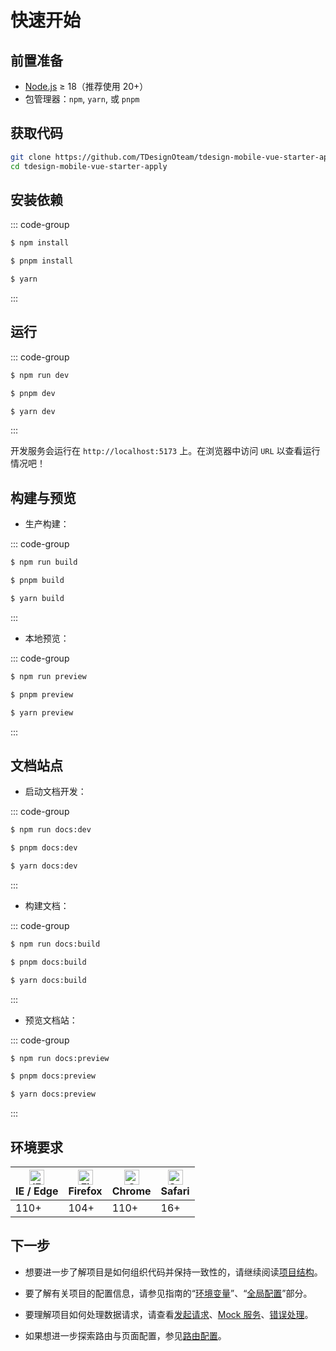 # 快速开始

## 前置准备

- [Node.js](https://nodejs.org/) ≥ 18（推荐使用 20+）
- 包管理器：`npm`, `yarn`, 或 `pnpm`

## 获取代码

```sh
git clone https://github.com/TDesignOteam/tdesign-mobile-vue-starter-apply
cd tdesign-mobile-vue-starter-apply
```

## 安装依赖

::: code-group

```sh [npm]
$ npm install
```

```sh [pnpm]
$ pnpm install
```

```sh [yarn]
$ yarn
```

:::

## 运行

::: code-group

```sh [npm]
$ npm run dev
```

```sh [pnpm]
$ pnpm dev
```

```sh [yarn]
$ yarn dev
```

:::

开发服务会运行在 `http://localhost:5173` 上。在浏览器中访问 `URL` 以查看运行情况吧！

## 构建与预览

- 生产构建：

::: code-group

```sh [npm]
$ npm run build
```

```sh [pnpm]
$ pnpm build
```

```sh [yarn]
$ yarn build
```

:::

- 本地预览：

::: code-group

```sh [npm]
$ npm run preview
```

```sh [pnpm]
$ pnpm preview
```

```sh [yarn]
$ yarn preview
```

:::

## 文档站点

- 启动文档开发：

::: code-group

```sh [npm]
$ npm run docs:dev
```

```sh [pnpm]
$ pnpm docs:dev
```

```sh [yarn]
$ yarn docs:dev
```

:::

- 构建文档：

::: code-group

```sh [npm]
$ npm run docs:build
```

```sh [pnpm]
$ pnpm docs:build
```

```sh [yarn]
$ yarn docs:build
```

:::

- 预览文档站：

::: code-group

```sh [npm]
$ npm run docs:preview
```

```sh [pnpm]
$ pnpm docs:preview
```

```sh [yarn]
$ yarn docs:preview
```

:::

## 环境要求

| [<img src="https://raw.githubusercontent.com/alrra/browser-logos/master/src/edge/edge_48x48.png" alt="IE / Edge" width="24px" height="24px" />](http://godban.github.io/browsers-support-badges/)<br/>IE / Edge | [<img src="https://raw.githubusercontent.com/alrra/browser-logos/master/src/firefox/firefox_48x48.png" alt="Firefox" width="24px" height="24px" />](http://godban.github.io/browsers-support-badges/)<br/>Firefox | [<img src="https://raw.githubusercontent.com/alrra/browser-logos/master/src/chrome/chrome_48x48.png" alt="Chrome" width="24px" height="24px" />](http://godban.github.io/browsers-support-badges/)<br/>Chrome | [<img src="https://raw.githubusercontent.com/alrra/browser-logos/master/src/safari/safari_48x48.png" alt="Safari" width="24px" height="24px" />](http://godban.github.io/browsers-support-badges/)<br/>Safari |
| --------------------------------------------------------------------------------------------------------------------------------------------------------------------------------------------------------------- | ----------------------------------------------------------------------------------------------------------------------------------------------------------------------------------------------------------------- | ------------------------------------------------------------------------------------------------------------------------------------------------------------------------------------------------------------- | ------------------------------------------------------------------------------------------------------------------------------------------------------------------------------------------------------------- |
| 110+                                                                                                                                                                                                            | 104+                                                                                                                                                                                                              | 110+                                                                                                                                                                                                          | 16+                                                                                                                                                                                                           |

## 下一步

- 想要进一步了解项目是如何组织代码并保持一致性的，请继续阅读[项目结构](./develop.md#项目结构)。

- 要了解有关项目的配置信息，请参见指南的“[环境变量](./develop.md#环境变量)”、“[全局配置](./develop.md#全局配置)”部分。

- 要理解项目如何处理数据请求，请查看[发起请求](./request-data.md#发起请求)、[Mock 服务](./request-data.md#mock-服务)、[错误处理](./request-data.md#统一错误处理与提示)。

- 如果想进一步探索路由与页面配置，参见[路由配置](./router.md)。
